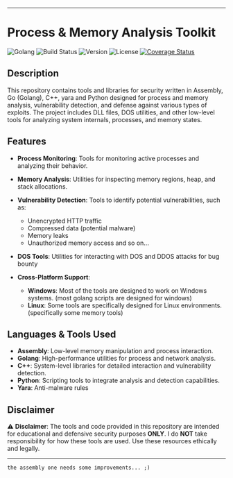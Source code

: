 
---

# Process & Memory Analysis Toolkit

![Golang](https://camo.githubusercontent.com/71a6285538ba19212f6d670be3a9a1a7c1a21f9f6865db3b3251206aadde7c34/68747470733a2f2f696d672e736869656c64732e696f2f62616467652f546f6f6c732532302532362532305265736f7572636573253230417661696c61626c652d3139302d336338356434)
![Build Status](https://img.shields.io/badge/build-passing-brightgreen)
![Version](https://img.shields.io/badge/version-1.0.0-blue)
![License](https://img.shields.io/badge/license-MIT-yellow)
[![Coverage Status](https://coveralls.io/repos/github/tuo-username/tuo-repository/badge.svg)](https://coveralls.io/github/tuo-username/tuo-repository)


## Description

This repository contains tools and libraries for security written in Assembly, Go (Golang), C++, yara and Python designed for process and memory analysis, vulnerability detection, and defense against various types of exploits. The project includes DLL files, DOS utilities, and other low-level tools for analyzing system internals, processes, and memory states.

## Features

- **Process Monitoring**: Tools for monitoring active processes and analyzing their behavior.
- **Memory Analysis**: Utilities for inspecting memory regions, heap, and stack allocations.
- **Vulnerability Detection**: Tools to identify potential vulnerabilities, such as:
  - Unencrypted HTTP traffic
  - Compressed data (potential malware)
  - Memory leaks
  - Unauthorized memory access
    and so on...
    
- **DOS Tools**: Utilities for interacting with DOS and DDOS attacks for bug bounty 
- **Cross-Platform Support**:
  - **Windows**: Most of the tools are designed to work on Windows systems. (most golang scripts are designed for windows)
  - **Linux**: Some tools are specifically designed for Linux environments.(specifically some memory tools)

## Languages & Tools Used

- **Assembly**: Low-level memory manipulation and process interaction.
- **Golang**: High-performance utilities for process and network analysis.
- **C++**: System-level libraries for detailed interaction and vulnerability detection.
- **Python**: Scripting tools to integrate analysis and detection capabilities.
- **Yara**: Anti-malware rules

## Disclaimer

⚠️ **Disclaimer**: The tools and code provided in this repository are intended for educational and defensive security purposes **ONLY**. I do **NOT** take responsibility for how these tools are used. Use these resources ethically and legally.

---

```text
the assembly one needs some improvements... ;)
```
